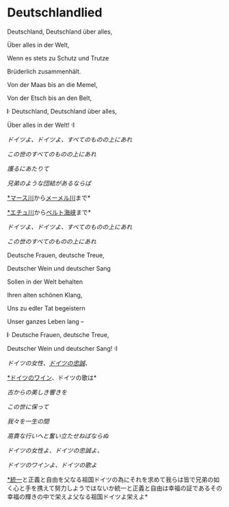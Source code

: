 # Deutschlandlied

Deutschland, Deutschland über alles,

Über alles in der Welt,

Wenn es stets zu Schutz und Trutze

Brüderlich zusammenhält.

Von der Maas bis an die Memel,

Von der Etsch bis an den Belt,

𝄆 Deutschland, Deutschland über alles,

Über alles in der Welt! 𝄇

*ドイツよ、ドイツよ、すべてのものの上にあれ*

*この世のすべてのものの上にあれ*

*護るにあたりて*

*兄弟のような団結があるならば*

[*マース川](https://ja.wikipedia.org/wiki/%E3%83%9E%E3%83%BC%E3%82%B9%E5%B7%9D)から[メーメル川](https://ja.wikipedia.org/wiki/%E3%83%A1%E3%83%BC%E3%83%A1%E3%83%AB%E5%B7%9D)まで*

[*エチュ川](https://ja.wikipedia.org/wiki/%E3%82%A2%E3%83%87%E3%82%A3%E3%82%B8%E3%82%A7%E5%B7%9D)から[ベルト海峡](https://ja.wikipedia.org/wiki/%E3%83%99%E3%83%AB%E3%83%88%E6%B5%B7%E5%B3%A1)まで*

*ドイツよ、ドイツよ、すべてのものの上にあれ*

*この世のすべてのものの上にあれ*

Deutsche Frauen, deutsche Treue,

Deutscher Wein und deutscher Sang

Sollen in der Welt behalten

Ihren alten schönen Klang,

Uns zu edler Tat begeistern

Unser ganzes Leben lang –

𝄆 Deutsche Frauen, deutsche Treue,

Deutscher Wein und deutscher Sang! 𝄇

*ドイツの女性、[ドイツの忠誠](https://ja.wikipedia.org/wiki/%E5%BF%A0%E8%AA%A0%E5%AE%A3%E8%AA%93_(%E3%83%89%E3%82%A4%E3%83%84))、*

[*ドイツのワイン](https://ja.wikipedia.org/wiki/%E3%83%89%E3%82%A4%E3%83%84%E3%83%AF%E3%82%A4%E3%83%B3)、ドイツの歌は*

*古からの美しき響きを*

*この世に保って*

*我々を一生の間*

*高貴な行いへと奮い立たせねばならぬ*

*ドイツの女性よ、ドイツの忠誠よ、*

*ドイツのワインよ、ドイツの歌よ*

[*統一](https://ja.wikipedia.org/wiki/%E3%83%89%E3%82%A4%E3%83%84%E7%B5%B1%E4%B8%80)と正義と自由を父なる祖国ドイツの為にそれを求めて我らは皆で兄弟の如く心と手を携えて努力しようではないか統一と正義と自由は幸福の証であるその幸福の輝きの中で栄えよ父なる祖国ドイツよ栄えよ*